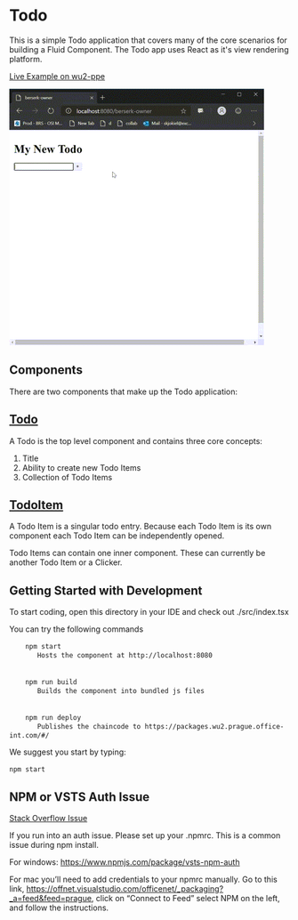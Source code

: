 # Todo

This is a simple Todo application that covers many of the core scenarios for building a Fluid Component. The Todo app uses React as it's view rendering platform.

[Live Example on wu2-ppe](https://www.wu2-ppe.prague.office-int.com/waterpark?chaincode=@chaincode/todo@0.6.0)

![Todo Example](./resources/todo-screen-capture.gif)

## Components

There are two components that make up the Todo application:

## [Todo](./src/Todo/index.tsx)

A Todo is the top level component and contains three core concepts:

1. Title
2. Ability to create new Todo Items
3. Collection of Todo Items

## [TodoItem](./src/TodoItem/index.tsx)

A Todo Item is a singular todo entry. Because each Todo Item is its own component each Todo Item can be independently opened.

Todo Items can contain one inner component. These can currently be another Todo Item or a Clicker.

## Getting Started with Development

To start coding, open this directory in your IDE and check out ./src/index.tsx

You can try the following commands

```node
    npm start
       Hosts the component at http://localhost:8080


    npm run build
       Builds the component into bundled js files


    npm run deploy
       Publishes the chaincode to https://packages.wu2.prague.office-int.com/#/
```

We suggest you start by typing:

```node
npm start
```

## NPM or VSTS Auth Issue

[Stack Overflow Issue](https://stackoverflow.microsoft.com/questions/137930/npm-install-fails-with-auth-issues/137931#137931)

If you run into an auth issue. Please set up your .npmrc. This is a common issue during npm install.

For windows: https://www.npmjs.com/package/vsts-npm-auth

For mac you’ll need to add credentials to your npmrc manually. Go to this link, https://offnet.visualstudio.com/officenet/_packaging?_a=feed&feed=prague, click on “Connect to Feed” select NPM on the left, and follow the instructions.
